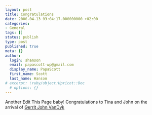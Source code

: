 ```yaml
---
layout: post
title: Congratulations
date: 2000-04-13 03:04:17.000000000 +02:00
categories:
- General
tags: []
status: publish
type: post
published: true
meta: {}
author:
  login: shanson
  email: papascott-wp@gmail.com
  display_name: PapaScott
  first_name: Scott
  last_name: Hanson
# excerpt: !ruby/object:Hpricot::Doc
  # options: {}
---
```

<p>Another Edit This Page baby! Congratulations to Tina and John on the arrival of <a href="http://vfih.editthispage.com/2000/04/11">Gerrit John VanDyk</a></p>
